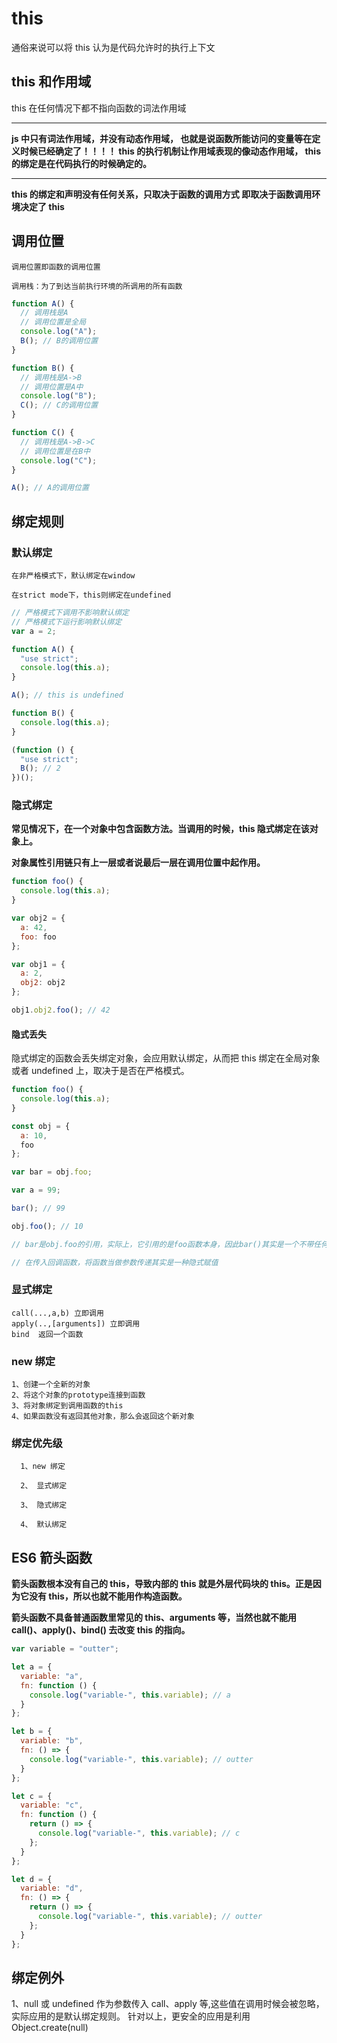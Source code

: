 # this

通俗来说可以将 this 认为是代码允许时的执行上下文

## this 和作用域

this 在任何情况下都不指向函数的词法作用域

---

**js 中只有词法作用域，并没有动态作用域，
也就是说函数所能访问的变量等在定义时候已经确定了！！！！
this 的执行机制让作用域表现的像动态作用域，
this 的绑定是在代码执行的时候确定的。**

---

**this 的绑定和声明没有任何关系，只取决于函数的调用方式
即取决于函数调用环境决定了 this**

## 调用位置

    调用位置即函数的调用位置

    调用栈：为了到达当前执行环境的所调用的所有函数

```js
function A() {
  // 调用栈是A
  // 调用位置是全局
  console.log("A");
  B(); // B的调用位置
}

function B() {
  // 调用栈是A->B
  // 调用位置是A中
  console.log("B");
  C(); // C的调用位置
}

function C() {
  // 调用栈是A->B->C
  // 调用位置是在B中
  console.log("C");
}

A(); // A的调用位置
```

## 绑定规则

### 默认绑定

    在非严格模式下，默认绑定在window

    在strict mode下，this则绑定在undefined

```js
// 严格模式下调用不影响默认绑定
// 严格模式下运行影响默认绑定
var a = 2;

function A() {
  "use strict";
  console.log(this.a);
}

A(); // this is undefined

function B() {
  console.log(this.a);
}

(function () {
  "use strict";
  B(); // 2
})();
```

### 隐式绑定

**常见情况下，在一个对象中包含函数方法。当调用的时候，this 隐式绑定在该对象上。**

**对象属性引用链只有上一层或者说最后一层在调用位置中起作用。**

```js
function foo() {
  console.log(this.a);
}

var obj2 = {
  a: 42,
  foo: foo
};

var obj1 = {
  a: 2,
  obj2: obj2
};

obj1.obj2.foo(); // 42
```

#### 隐式丢失

隐式绑定的函数会丢失绑定对象，会应用默认绑定，从而把 this 绑定在全局对象或者 undefined 上，取决于是否在严格模式。

```js
function foo() {
  console.log(this.a);
}

const obj = {
  a: 10,
  foo
};

var bar = obj.foo;

var a = 99;

bar(); // 99

obj.foo(); // 10

// bar是obj.foo的引用，实际上，它引用的是foo函数本身，因此bar()其实是一个不带任何修饰的函数调用，应用了默认绑定。

// 在传入回调函数，将函数当做参数传递其实是一种隐式赋值
```

### 显式绑定

    call(...,a,b) 立即调用
    apply(..,[arguments]) 立即调用
    bind  返回一个函数

### new 绑定

    1、创建一个全新的对象
    2、将这个对象的prototype连接到函数
    3、将对象绑定到调用函数的this
    4、如果函数没有返回其他对象，那么会返回这个新对象

### 绑定优先级

      1、new 绑定

      2、 显式绑定

      3、 隐式绑定

      4、 默认绑定

## ES6 箭头函数

**箭头函数根本没有自己的 this，导致内部的 this 就是外层代码块的 this。正是因为它没有 this，所以也就不能用作构造函数。**

**箭头函数不具备普通函数里常见的 this、arguments 等，当然也就不能用 call()、apply()、bind() 去改变 this 的指向。**

```js
var variable = "outter";

let a = {
  variable: "a",
  fn: function () {
    console.log("variable-", this.variable); // a
  }
};

let b = {
  variable: "b",
  fn: () => {
    console.log("variable-", this.variable); // outter
  }
};

let c = {
  variable: "c",
  fn: function () {
    return () => {
      console.log("variable-", this.variable); // c
    };
  }
};

let d = {
  variable: "d",
  fn: () => {
    return () => {
      console.log("variable-", this.variable); // outter
    };
  }
};
```

## 绑定例外

1、null 或 undefined 作为参数传入 call、apply 等,这些值在调用时候会被忽略，实际应用的是默认绑定规则。
针对以上，更安全的应用是利用 Object.create(null)
